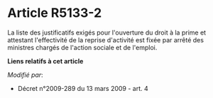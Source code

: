 # Article R5133-2

La liste des justificatifs exigés pour l'ouverture du droit à la prime et attestant l'effectivité de la reprise d'activité
est fixée par arrêté des ministres chargés de l'action sociale et de l'emploi.

**Liens relatifs à cet article**

_Modifié par_:

  - Décret n°2009-289 du 13 mars 2009 - art. 4
